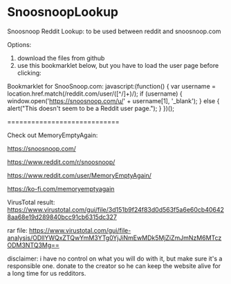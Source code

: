 # SnoosnoopLookup
Snoosnoop Reddit Lookup: to be used between reddit and snoosnoop.com

Options:
1. download the files from github
2. use this bookmarklet below, but you have to load the user page before clicking:

Bookmarklet for SnooSnoop.com:
javascript:(function() {
var username = location.href.match(/reddit\.com\/user\/([^\/]+)/);
if (username) {
window.open('https://snoosnoop.com/u/' + username[1], '_blank');
} else {
alert("This doesn't seem to be a Reddit user page.");
}
})();



============================

Check out MemoryEmptyAgain:

https://snoosnoop.com/

https://www.reddit.com/r/snoosnoop/

https://www.reddit.com/user/MemoryEmptyAgain/

https://ko-fi.com/memoryemptyagain


VirusTotal result:
https://www.virustotal.com/gui/file/3d151b9f24f83d0d563f5a6e60cb406428aa68e19d289840bcc91cb6315dc327

rar file: https://www.virustotal.com/gui/file-analysis/ODllYWQxZTQwYmM3YTg0YjJiNmEwMDk5MjZiZmJmNzM6MTczODM3NTQ3Mg==


disclaimer: i have no control on what you will do with it, but make sure it's a responsible one. donate to the creator so he can keep the website alive for a long time for us redditors.
